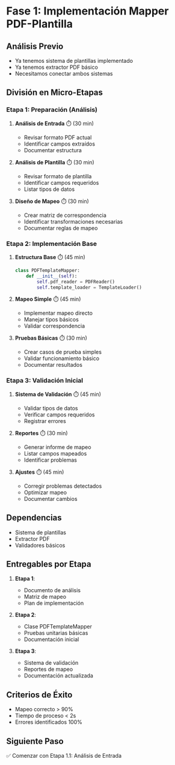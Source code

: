 # Fase 1: Implementación Mapper PDF-Plantilla

## Análisis Previo
- Ya tenemos sistema de plantillas implementado
- Ya tenemos extractor PDF básico
- Necesitamos conectar ambos sistemas

## División en Micro-Etapas

### Etapa 1: Preparación (Análisis)
1. **Análisis de Entrada** ⏱️ (30 min)
   - Revisar formato PDF actual
   - Identificar campos extraídos
   - Documentar estructura

2. **Análisis de Plantilla** ⏱️ (30 min)
   - Revisar formato de plantilla
   - Identificar campos requeridos
   - Listar tipos de datos
  
3. **Diseño de Mapeo** ⏱️ (30 min)
   - Crear matriz de correspondencia
   - Identificar transformaciones necesarias
   - Documentar reglas de mapeo

### Etapa 2: Implementación Base
1. **Estructura Base** ⏱️ (45 min)
   ```python
   class PDFTemplateMapper:
       def __init__(self):
           self.pdf_reader = PDFReader()
           self.template_loader = TemplateLoader()
   ```

2. **Mapeo Simple** ⏱️ (45 min)
   - Implementar mapeo directo
   - Manejar tipos básicos
   - Validar correspondencia

3. **Pruebas Básicas** ⏱️ (30 min)
   - Crear casos de prueba simples
   - Validar funcionamiento básico
   - Documentar resultados

### Etapa 3: Validación Inicial
1. **Sistema de Validación** ⏱️ (45 min)
   - Validar tipos de datos
   - Verificar campos requeridos
   - Registrar errores

2. **Reportes** ⏱️ (30 min)
   - Generar informe de mapeo
   - Listar campos mapeados
   - Identificar problemas

3. **Ajustes** ⏱️ (45 min)
   - Corregir problemas detectados
   - Optimizar mapeo
   - Documentar cambios

## Dependencias
- Sistema de plantillas
- Extractor PDF
- Validadores básicos

## Entregables por Etapa
1. **Etapa 1**:
   - Documento de análisis
   - Matriz de mapeo
   - Plan de implementación

2. **Etapa 2**:
   - Clase PDFTemplateMapper
   - Pruebas unitarias básicas
   - Documentación inicial

3. **Etapa 3**:
   - Sistema de validación
   - Reportes de mapeo
   - Documentación actualizada

## Criterios de Éxito
- Mapeo correcto > 90%
- Tiempo de proceso < 2s
- Errores identificados 100%

## Siguiente Paso
✅ Comenzar con Etapa 1.1: Análisis de Entrada
